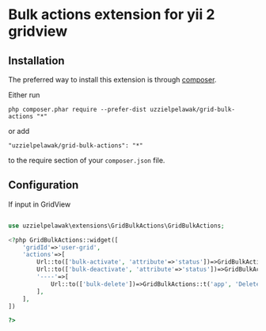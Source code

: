 Bulk actions extension for yii 2 gridview
=====

Installation
------------

The preferred way to install this extension is through [composer](http://getcomposer.org/download/).

Either run

```
php composer.phar require --prefer-dist uzzielpelawak/grid-bulk-actions "*"
```

or add

```
"uzzielpelawak/grid-bulk-actions": "*"
```

to the require section of your `composer.json` file.

Configuration
-------------

If input in GridView

```php

use uzzielpelawak\extensions\GridBulkActions\GridBulkActions;

<?php GridBulkActions::widget([
	'gridId'=>'user-grid',
	'actions'=>[
		Url::to(['bulk-activate', 'attribute'=>'status'])=>GridBulkActions::t('app', 'Activate'),
		Url::to(['bulk-deactivate', 'attribute'=>'status'])=>GridBulkActions::t('app', 'Deactivate'),
		'----'=>[
			Url::to(['bulk-delete'])=>GridBulkActions::t('app', 'Delete'),
		],
	],
])

?>

```

